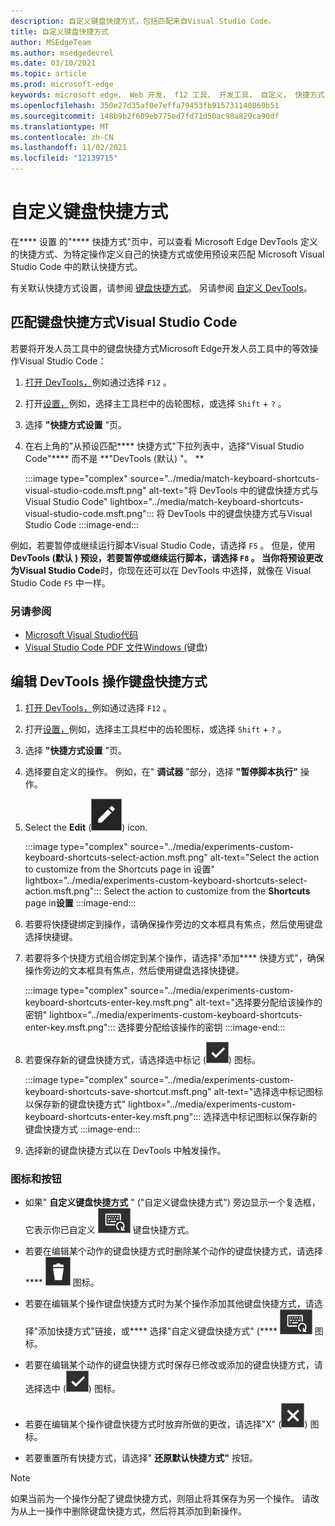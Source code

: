 ```yaml
---
description: 自定义键盘快捷方式，包括匹配来自Visual Studio Code。
title: 自定义键盘快捷方式
author: MSEdgeTeam
ms.author: msedgedevrel
ms.date: 03/10/2021
ms.topic: article
ms.prod: microsoft-edge
keywords: microsoft edge， Web 开发， f12 工具， 开发工具， 自定义， 快捷方式， 键盘， visual studio 代码
ms.openlocfilehash: 350e27d35af0e7effa79453fb915731140869b51
ms.sourcegitcommit: 148b9b2f609eb775ed7fd71d50ac98a829ca90df
ms.translationtype: MT
ms.contentlocale: zh-CN
ms.lasthandoff: 11/02/2021
ms.locfileid: "12139715"
---
```

# <a name="customize-keyboard-shortcuts"></a>自定义键盘快捷方式

在**** 设置 的"**** 快捷方式"页中，可以查看 Microsoft Edge DevTools 定义的快捷方式、为特定操作定义自己的快捷方式或使用预设来匹配 Microsoft Visual Studio Code 中的默认快捷方式。

有关默认快捷方式设置，请参阅 [键盘快捷方式][DevToolsShortcuts]。  另请参阅 [自定义 DevTools][DevToolsCustomizeSettings]。


<!-- ====================================================================== -->
## <a name="match-keyboard-shortcuts-from-visual-studio-code"></a>匹配键盘快捷方式Visual Studio Code

若要将开发人员工具中的键盘快捷方式Microsoft Edge开发人员工具中的等效操作Visual Studio Code：

1.  [打开 DevTools，][DevtoolsOpenMain]例如通过选择 `F12` 。
1.  打开[设置，][DevToolsCustomizeSettings]例如，选择主工具栏中的齿轮图标，或选择 `Shift` + `?` 。
1.  选择 **"快捷方式设置** "页。
1.  在右上角的"从预设匹配**** 快捷方式"下拉列表中，选择"Visual Studio Code"**** 而不是 **"DevTools (默认) "。 **

    :::image type="complex" source="../media/match-keyboard-shortcuts-visual-studio-code.msft.png" alt-text="将 DevTools 中的键盘快捷方式与Visual Studio Code" lightbox="../media/match-keyboard-shortcuts-visual-studio-code.msft.png":::
       将 DevTools 中的键盘快捷方式与Visual Studio Code
    :::image-end:::

例如，若要暂停或继续运行脚本Visual Studio Code，请选择 `F5` 。  但是，使用 **DevTools (默认 **) 预设，若要暂停或继续运行脚本，请选择 `F8` 。  当你将预设更改为**Visual Studio Code**时，你现在还可以在 DevTools 中选择，就像在 Visual Studio Code `F5` 中一样。

### <a name="see-also"></a>另请参阅

* [Microsoft Visual Studio代码][VisualStudioCode]
* [Visual Studio Code PDF 文件Windows (][VisualStudioCodeShortcutsKeyboardWindows]键盘) 


<!-- ====================================================================== -->
## <a name="edit-the-keyboard-shortcut-for-a-devtools-action"></a>编辑 DevTools 操作键盘快捷方式

1.  [打开 DevTools，][DevtoolsOpenMain]例如通过选择 `F12` 。
1.  打开[设置，][DevToolsCustomizeSettings]例如，选择主工具栏中的齿轮图标，或选择 `Shift` + `?` 。
1.  选择 **"快捷方式设置** "页。
1.  选择要自定义的操作。  例如，在" **调试器** "部分，选择 **"暂停脚本执行"** 操作。
1.  Select the **Edit** (![ EditKeyboardShortcut ](../media/edit-keyboard-shortcut-icon.msft.png)) icon.

    :::image type="complex" source="../media/experiments-custom-keyboard-shortcuts-select-action.msft.png" alt-text="Select the action to customize from the Shortcuts page in 设置" lightbox="../media/experiments-custom-keyboard-shortcuts-select-action.msft.png":::
       Select the action to customize from the **Shortcuts** page in**设置**
    :::image-end:::

1.  若要将快捷键绑定到操作，请确保操作旁边的文本框具有焦点，然后使用键盘选择快捷键。
1.  若要将多个快捷方式组合绑定到某个操作，请选择"添加**** 快捷方式"，确保操作旁边的文本框具有焦点，然后使用键盘选择快捷键。

    :::image type="complex" source="../media/experiments-custom-keyboard-shortcuts-enter-key.msft.png" alt-text="选择要分配给该操作的密钥" lightbox="../media/experiments-custom-keyboard-shortcuts-enter-key.msft.png":::
       选择要分配给该操作的密钥
    :::image-end:::

1.  若要保存新的键盘快捷方式，请选择选中标记 (![CheckmarkKeyboardShortcut](../media/checkmark-keyboard-shortcut-icon.msft.png)) 图标。

    :::image type="complex" source="../media/experiments-custom-keyboard-shortcuts-save-shortcut.msft.png" alt-text="选择选中标记图标以保存新的键盘快捷方式" lightbox="../media/experiments-custom-keyboard-shortcuts-enter-key.msft.png":::
       选择选中标记图标以保存新的键盘快捷方式
    :::image-end:::

1.  选择新的键盘快捷方式以在 DevTools 中触发操作。


### <a name="icons-and-buttons"></a>图标和按钮

<!-- keep in same order as screenshot: -->

*  如果" **自定义键盘快捷方式** " ("自定义键盘快捷方式") 旁边显示一个复选框，它表示你已自定义 ![ ](../media/custom-keyboard-shortcut-icon.msft.png) 键盘快捷方式。

*  若要在编辑某个动作的键盘快捷方式时删除某个动作的键盘快捷方式，请选择**** ![ DeleteKeyboardShortcut (DeleteKeyboardShortcut) ](../media/delete-keyboard-shortcut-icon.msft.png) 图标。

*  若要在编辑某个操作键盘快捷方式时为某个操作添加其他键盘快捷方式，请选择"添加快捷方式"链接，或**** 选择"自定义键盘快捷方式" (**** ![ CustomKeyboardShortcut) ](../media/custom-keyboard-shortcut-icon.msft.png) 图标。

*  若要在编辑某个动作的键盘快捷方式时保存已修改或添加的键盘快捷方式，请选择选中 (![CheckmarkKeyboardShortcut](../media/checkmark-keyboard-shortcut-icon.msft.png)) 图标。

*  若要在编辑某个操作键盘快捷方式时放弃所做的更改，请选择"X" (![XKeyboardShortcut](../media/discard-changes-keyboard-shortcut-icon.msft.png)) 图标。

*  若要重置所有快捷方式，请选择" **还原默认快捷方式"** 按钮。

> [!NOTE]
> 如果当前为一个操作分配了键盘快捷方式，则阻止将其保存为另一个操作。  请改为从上一操作中删除键盘快捷方式，然后将其添加到新操作。


<!-- ====================================================================== -->
<!-- links -->
[DevToolsCustomizeSettings]: ./index.md#settings "设置 - 自定义 Microsoft Edge DevTools | Microsoft Docs"
[DevtoolsOpenMain]: ../open/index.md "打开 Microsoft Edge 开发人员工具 | Microsoft Docs"
[DevToolsShortcuts]: ../shortcuts/index.md "Microsoft Edge DevTools 键盘快捷方式 | Microsoft Docs"
<!-- external links -->
[VisualStudioCode]: https://code.visualstudio.com "Microsoft Visual Studio代码"
[VisualStudioCodeShortcutsKeyboardWindows]: https://code.visualstudio.com/shortcuts/keyboard-shortcuts-windows.pdf "Visual Studio Code键盘快捷方式Windows |Microsoft Visual Studio代码"
